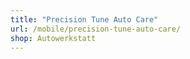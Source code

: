 ```yaml
---
title: "Precision Tune Auto Care"
url: /mobile/precision-tune-auto-care/
shop: Autowerkstatt
---
```

